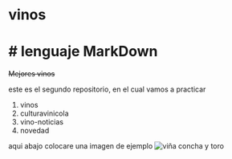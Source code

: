 # vinos
# # lenguaje MarkDown
~~Mejores vinos~~

este es el segundo repositorio, en el cual vamos a practicar

<ol>
<li>vinos</li>
<li>culturavinicola</li>
<li>vino-noticias</li>
<li>novedad</li>
</ol>



aqui abajo colocare una imagen de ejemplo
![viña concha y toro](https://www.vinetur.com/2016121226542/don-melchor-2012-de-vina-concha-y-toro-dentro-de-los-top-100-vinos-del-2016.html&psig=AOvVaw0dxRnY8BaA-Vz2GAuBDU1R&ust=1588914288189000&source=images&cd=vfe&ved=0CAIQjRxqFwoTCKjy-ZH9oOkCFQAAAAAdAAAAABAD)
